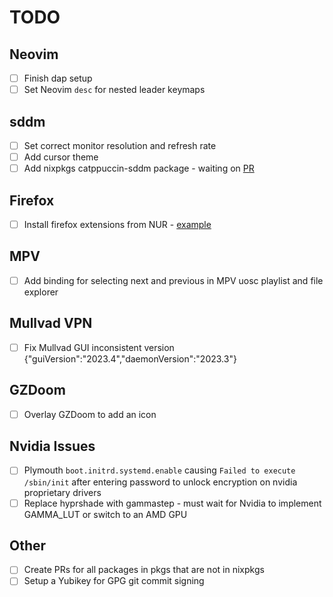 # TODO

## Neovim

- [ ] Finish dap setup
- [ ] Set Neovim `desc` for nested leader keymaps

## sddm

- [ ] Set correct monitor resolution and refresh rate
- [ ] Add cursor theme
- [ ] Add nixpkgs catppuccin-sddm package - waiting on [PR](https://github.com/NixOS/nixpkgs/pull/240990)

## Firefox

- [ ] Install firefox extensions from NUR - [example](https://github.com/rhoriguchi/nixos-setup/blob/master/flake.nix)

## MPV

- [ ] Add binding for selecting next and previous in MPV uosc playlist and file explorer

## Mullvad VPN

- [ ] Fix Mullvad GUI inconsistent version {"guiVersion":"2023.4","daemonVersion":"2023.3"}

## GZDoom

- [ ] Overlay GZDoom to add an icon

## Nvidia Issues

- [ ] Plymouth `boot.initrd.systemd.enable` causing `Failed to execute /sbin/init` after entering password to unlock encryption on nvidia proprietary drivers
- [ ] Replace hyprshade with gammastep - must wait for Nvidia to implement GAMMA_LUT or switch to an AMD GPU

## Other

- [ ] Create PRs for all packages in pkgs that are not in nixpkgs
- [ ] Setup a Yubikey for GPG git commit signing
